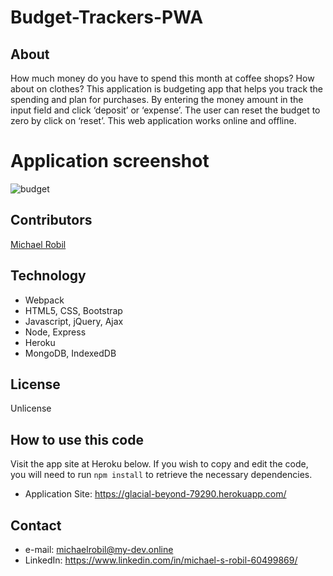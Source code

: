 # Budget-Trackers-PWA

## About
How much money do you have to spend this month at coffee shops? How about on clothes? This application is budgeting app that helps you track the spending and plan for purchases.
By entering the money amount in the input field and click ‘deposit’ or ‘expense’. The user can reset the budget to zero by click on  ‘reset’.
This web application works online and offline.

# Application screenshot

![budget](https://user-images.githubusercontent.com/56613553/74095016-34dfc080-4ab0-11ea-80f9-d1fedc16de73.jpg)


## Contributors
[Michael Robil](https://github.com/michaelrobil)

## Technology
- Webpack
- HTML5, CSS, Bootstrap
- Javascript, jQuery, Ajax
- Node, Express
- Heroku
- MongoDB, IndexedDB

## License
Unlicense

## How to use this code
Visit the app site at Heroku below. If you wish to copy and edit the code, you will need to run ```npm install``` to retrieve the necessary dependencies.
- Application Site: https://glacial-beyond-79290.herokuapp.com/

## Contact

- e-mail: michaelrobil@my-dev.online
- LinkedIn: https://www.linkedin.com/in/michael-s-robil-60499869/

